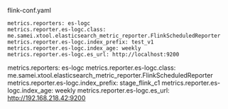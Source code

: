 

flink-conf.yaml

```
metrics.reporters: es-logc
metrics.reporter.es-logc.class: me.samei.xtool.elasticsearch_metric_reporter.FlinkScheduledReporter
metrics.reporter.es-logc.index_prefix: test_v1
metrics.reporter.es-logc.index_age: weekly
metrics.reporter.es-logc.es_url: http://localhost:9200
```


metrics.reporters: es-logc
metrics.reporter.es-logc.class: me.samei.xtool.elasticsearch_metric_reporter.FlinkScheduledReporter
metrics.reporter.es-logc.index_prefix: stage_flink_c1
metrics.reporter.es-logc.index_age: weekly
metrics.reporter.es-logc.es_url: http://192.168.218.42:9200
